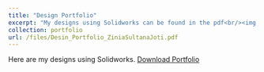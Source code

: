 ```yaml
---
title: "Design Portfolio"
excerpt: "My designs using Solidworks can be found in the pdf<br/><img src='/images/500x300.png'>"
collection: portfolio
url: /files/Desin_Portfolio_ZiniaSultanaJoti.pdf
---
```


Here are my designs using Solidworks.
<a href="/files/Desin_Portfolio_ZiniaSultanaJoti.pdf" download="Design_Portfolio_ZiniaSultanaJoti.pdf" class="download-btn">Download Portfolio</a>